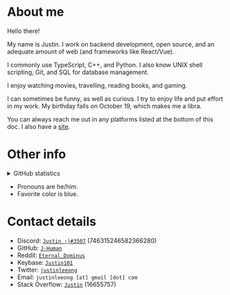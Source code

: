 # About me

Hello there!

My name is Justin. I work on backend development, open source, and an adequate amount of web (and frameworks like React/Vue).

I commonly use TypeScript, C++, and Python. I also know UNIX shell scripting, Git, and SQL for database management.

I enjoy watching movies, travelling, reading books, and gaming.

I can sometimes be funny, as well as curious. I try to enjoy life and put effort in my work. My birthday falls on October 19, which makes me a libra.

You can always reach me out in any platforms listed at the bottom of this doc. I also have a [site](https://J-Human.github.io "my site").

# Other info

<details>
 	<summary>GitHub statistics</summary>
	<div align="center">
		<img alt="GitHub statistics" src="https://github-readme-stats.vercel.app/api?username=J-Human&count_private=true&show_icons=true&theme=react&include_all_commits=true" style="width: 350px" />
		<br />
		<img alt="Top languages" src="https://github-readme-stats.vercel.app/api/top-langs/?username=J-Human&langs_count=10&layout=compact" style="height: 200px; width: 350px" />
	</div>
 </details>
 
* Pronouns are he/him.
* Favorite color is blue.

# Contact details

* Discord: [`Justin ;)#3507`](https://discord.com/users/746315246582366280 "Discord profile") (746315246582366280)
* GitHub: [`J-Human`](https://github.com/J-Human "GitHub profile")
* Reddit: [`Eternal_Dominus`](https://reddit.com/u/Eternal_Dominus "Reddit profile")
* Keybase: [`Justin101`](https://keybase.io/Justin101 "Keybase profile")
* Twitter: [`justinleeong`](https://twitter.com/justinleeong "Twitter profile")
* Email: `justinleeong [at] gmail [dot] com`
* Stack Overflow: [`Justin`](https://stackoverflow.com/users/16655757/justin "Stack Overflow profile") (16655757)
